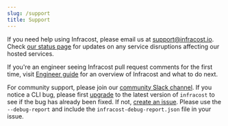 ```yaml
---
slug: /support
title: Support
---
```


If you need help using Infracost, please email us at [support@infracost.io](mailto:support@infracost.io). Check [our status page](https://status.infracost.io) for updates on any service disruptions affecting our hosted services.

If you're an engineer seeing Infracost pull request comments for the first time, visit [Engineer guide](/docs/infracost_cloud/engineer_guide/) for an overview of Infracost and what to do next.

For community support, please join our [community Slack channel](https://www.infracost.io/community-chat). If you notice a CLI bug, please first [upgrade](/#installation) to the latest version of `infracost` to see if the bug has already been fixed. If not, [create an issue](https://github.com/infracost/infracost/issues/new/choose). Please use the `--debug-report` and include the `infracost-debug-report.json` file in your issue.
